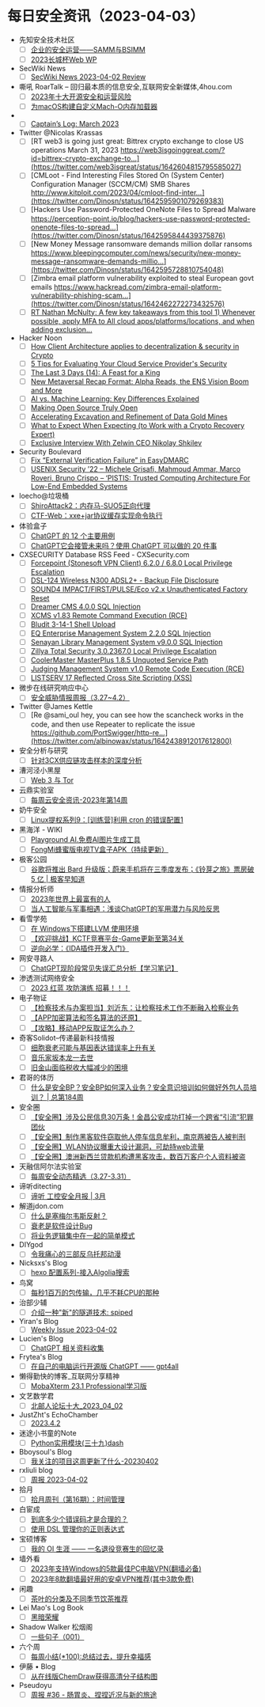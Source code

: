 # 每日安全资讯（2023-04-03）

- 先知安全技术社区
  - [ ] [企业的安全运营——SAMM与BSIMM](https://xz.aliyun.com/t/12386)
  - [ ] [2023长城杯Web WP](https://xz.aliyun.com/t/12385)
- SecWiki News
  - [ ] [SecWiki News 2023-04-02 Review](http://www.sec-wiki.com/?2023-04-02)
- 嘶吼 RoarTalk – 回归最本质的信息安全,互联网安全新媒体,4hou.com
  - [ ] [2023年十大开源安全和运营风险](https://www.4hou.com/posts/GKP0)
  - [ ] [为macOS构建自定义Mach-O内存加载器](https://www.4hou.com/posts/034v)
- 
  - [ ] [Captain’s Log: March 2023](https://cornerpirate.com/2023/04/02/captains-log-march-2023/)
- Twitter @Nicolas Krassas
  - [ ] [RT web3 is going just great: Bittrex crypto exchange to close US operations March 31, 2023 https://web3isgoinggreat.com/?id=bittrex-crypto-exchange-to...](https://twitter.com/web3isgreat/status/1642604815795585027)
  - [ ] [CMLoot - Find Interesting Files Stored On (System Center) Configuration Manager (SCCM/CM) SMB Shares http://www.kitploit.com/2023/04/cmloot-find-inter...](https://twitter.com/Dinosn/status/1642595901079269383)
  - [ ] [Hackers Use Password-Protected OneNote Files to Spread Malware https://perception-point.io/blog/hackers-use-password-protected-onenote-files-to-spread...](https://twitter.com/Dinosn/status/1642595844439375876)
  - [ ] [New Money Message ransomware demands million dollar ransoms https://www.bleepingcomputer.com/news/security/new-money-message-ransomware-demands-millio...](https://twitter.com/Dinosn/status/1642595728810754048)
  - [ ] [Zimbra email platform vulnerability exploited to steal European govt emails https://www.hackread.com/zimbra-email-platform-vulnerability-phishing-scam...](https://twitter.com/Dinosn/status/1642462272273432576)
  - [ ] [RT Nathan McNulty: A few key takeaways from this tool 1) Whenever possible, apply MFA to All cloud apps/platforms/locations, and when adding exclusion...](https://twitter.com/NathanMcNulty/status/1642367793885753348)
- Hacker Noon
  - [ ] [How Client Architecture applies to decentralization & security in Crypto](https://hackernoon.com/client-architectures-role-in-enhancing-decentralization-and-security-in-crypto?source=rss)
  - [ ] [5 Tips for Evaluating Your Cloud Service Provider's Security](https://hackernoon.com/5-tips-for-evaluating-your-cloud-service-providers-security?source=rss)
  - [ ] [The Last 3 Days (14): A Feast for a King](https://hackernoon.com/the-last-3-days-14-a-feast-for-a-king?source=rss)
  - [ ] [New Metaversal Recap Format: Alpha Reads, the ENS Vision Boom and More](https://hackernoon.com/new-metaversal-recap-format-alpha-reads-the-ens-vision-boom-and-more?source=rss)
  - [ ] [AI vs. Machine Learning: Key Differences Explained](https://hackernoon.com/ai-vs-machine-learning-key-differences-explained?source=rss)
  - [ ] [Making Open Source Truly Open](https://hackernoon.com/making-open-source-truly-open?source=rss)
  - [ ] [Accelerating Excavation and Refinement of Data Gold Mines](https://hackernoon.com/accelerating-excavation-and-refinement-of-data-gold-mines?source=rss)
  - [ ] [What to Expect When Expecting (to Work with a Crypto Recovery Expert)](https://hackernoon.com/what-to-expect-when-expecting-to-work-with-a-crypto-recovery-expert?source=rss)
  - [ ] [Exclusive Interview With Zelwin CEO Nikolay Shkilev](https://hackernoon.com/exclusive-interview-with-zelwin-ceo-nikolay-shkilev?source=rss)
- Security Boulevard
  - [ ] [Fix “External Verification Failure” in EasyDMARC](https://securityboulevard.com/2023/04/fix-external-verification-failure-in-easydmarc/)
  - [ ] [USENIX Security ’22 – Michele Grisafi, Mahmoud Ammar, Marco Roveri, Bruno Crispo – ‘PISTIS: Trusted Computing Architecture For Low-End Embedded Systems](https://securityboulevard.com/2023/04/usenix-security-22-michele-grisafi-mahmoud-ammar-marco-roveri-bruno-crispo-pistis-trusted-computing-architecture-for-low-end-embedded-systems/)
- loecho@垃圾桶
  - [ ] [ShiroAttack2：内存马-SUO5正向代理](https://1oecho.github.io/DdEJO_rCu/)
  - [ ] [CTF-Web：xxe+jar协议缓存实现命令执行](https://1oecho.github.io/mCQ5Tu20m/)
- 体验盒子
  - [ ] [ChatGPT 的 12 个主要用例](https://www.uedbox.com/post/68804/)
  - [ ] [ChatGPT它会接管未来吗？使用 ChatGPT 可以做的 20 件事](https://www.uedbox.com/post/68799/)
- CXSECURITY Database RSS Feed - CXSecurity.com
  - [ ] [Forcepoint (Stonesoft VPN Client) 6.2.0 / 6.8.0 Local Privilege Escalation](https://cxsecurity.com/issue/WLB-2023040012)
  - [ ] [DSL-124 Wireless N300 ADSL2+ - Backup File Disclosure](https://cxsecurity.com/issue/WLB-2023040011)
  - [ ] [SOUND4 IMPACT/FIRST/PULSE/Eco v2.x Unauthenticated Factory Reset](https://cxsecurity.com/issue/WLB-2023040010)
  - [ ] [Dreamer CMS 4.0.0 SQL Injection](https://cxsecurity.com/issue/WLB-2023040009)
  - [ ] [XCMS v1.83 Remote Command Execution (RCE)](https://cxsecurity.com/issue/WLB-2023040008)
  - [ ] [Bludit 3-14-1 Shell Upload](https://cxsecurity.com/issue/WLB-2023040007)
  - [ ] [EQ Enterprise Management System 2.2.0 SQL Injection](https://cxsecurity.com/issue/WLB-2023040006)
  - [ ] [Senayan Library Management System v9.0.0 SQL Injection](https://cxsecurity.com/issue/WLB-2023040005)
  - [ ] [Zillya Total Security 3.0.2367.0  Local Privilege Escalation](https://cxsecurity.com/issue/WLB-2023040004)
  - [ ] [CoolerMaster MasterPlus 1.8.5 Unquoted Service Path](https://cxsecurity.com/issue/WLB-2023040003)
  - [ ] [Judging Management System v1.0 Remote Code Execution (RCE)](https://cxsecurity.com/issue/WLB-2023040002)
  - [ ] [LISTSERV 17 Reflected Cross Site Scripting (XSS)](https://cxsecurity.com/issue/WLB-2023040001)
- 微步在线研究响应中心
  - [ ] [安全威胁情报周报（3.27~4.2）](https://mp.weixin.qq.com/s?__biz=Mzg5MTc3ODY4Mw==&mid=2247500900&idx=1&sn=da59779c57725e8d711cec0946db453b&chksm=cfcaa770f8bd2e66a2a313924643d51df088359a02fd959482411ee6878e16673428139c2f55&scene=58&subscene=0#rd)
- Twitter @James Kettle
  - [ ] [Re @sami_oul hey, you can see how the scancheck works in the code, and then use Repeater to replicate the issue https://github.com/PortSwigger/http-re...](https://twitter.com/albinowax/status/1642438912017612800)
- 安全分析与研究
  - [ ] [针对3CX供应链攻击样本的深度分析](https://mp.weixin.qq.com/s?__biz=MzA4ODEyODA3MQ==&mid=2247487665&idx=1&sn=8f89cac5edbce6c76b3ec25b023f8dfa&chksm=902fbf99a758368f878c685139d2b378617adf781a24d93fcbd105971f0edd9549115bca8cc3&scene=58&subscene=0#rd)
- 漕河泾小黑屋
  - [ ] [Web 3 与 Tor](https://mp.weixin.qq.com/s?__biz=MzA4NzQwNzY3OQ==&mid=2247483901&idx=1&sn=c4f7bd452f36d985976d47dc007ae562&chksm=9038acada74f25bb7afe8740c49db67a8df49a2d33087e42b2c5c35247d1386a206424aeefa1&scene=58&subscene=0#rd)
- 云鼎实验室
  - [ ] [每周云安全资讯-2023年第14周](https://mp.weixin.qq.com/s?__biz=MzU3ODAyMjg4OQ==&mid=2247494935&idx=1&sn=832dae2db4e4b6fd0d84b1e3215d5664&chksm=fd791191ca0e9887dcea35ad368eabe35546c35878cbf2017f09d5beda50c150d9d43202aeb7&scene=58&subscene=0#rd)
- 奶牛安全
  - [ ] [Linux提权系列9：[训练营]利用 cron 的错误配置1](https://mp.weixin.qq.com/s?__biz=MzU4NjY0NTExNA==&mid=2247488898&idx=1&sn=e3694af7cbd71ae4e838531b6614efd5&chksm=fdf97e97ca8ef7811a4f1c4eaa6a77ff296a0b6d0058e4e3fc15787469e2a8c458efbf54e977&scene=58&subscene=0#rd)
- 黑海洋 - WIKI
  - [ ] [Playground AI.免费AI图片生成工具](https://blog.upx8.com/3387)
  - [ ] [FongMi蜂蜜版电视TV盒子APK（持续更新）](https://blog.upx8.com/3385)
- 极客公园
  - [ ] [谷歌将推出 Bard 升级版；蔚来手机将在三季度发布；《铃芽之旅》票房破 5 亿 | 极客早知道](https://mp.weixin.qq.com/s?__biz=MTMwNDMwODQ0MQ==&mid=2652988580&idx=1&sn=a894413768541f9dbbb6a553167097f3&chksm=7e54191249239004e8811621ce86f14df698d8b56a5545ac65dc0c5c10b1eb431368fb417a76&scene=58&subscene=0#rd)
- 情报分析师
  - [ ] [2023年世界上最富有的人](https://mp.weixin.qq.com/s?__biz=MzA3Mjc1MTkwOA==&mid=2650526285&idx=1&sn=e2c0cbbf1b8e0f27acdca4be464a1cf3&chksm=8716fc06b0617510248179e9b9a7711492c906fddae75d99f0095d80b09f35f066df1d3cbcf0&scene=58&subscene=0#rd)
  - [ ] [当人工智能与军事相遇：浅谈ChatGPT的军用潜力与风险反思](https://mp.weixin.qq.com/s?__biz=MzA3Mjc1MTkwOA==&mid=2650526285&idx=2&sn=96f333f9ab2754d3ce9925c6760b8c13&chksm=8716fc06b0617510d9db3f6e3d909c3e040fb9ea62d03780bdc2395daaec5d33fd4f1b33e2f4&scene=58&subscene=0#rd)
- 看雪学苑
  - [ ] [在 Windows下搭建LLVM 使用环境](https://mp.weixin.qq.com/s?__biz=MjM5NTc2MDYxMw==&mid=2458500602&idx=1&sn=4bcc2af3c62e79403737ce6eb197effc&chksm=b18e8d7086f9046631a74245c89d5029c542976f21a98982b34dd59c0bda4624d49d1d0d246b&scene=58&subscene=0#rd)
  - [ ] [【欢迎挑战】KCTF竞赛平台-Game更新至第34关](https://mp.weixin.qq.com/s?__biz=MjM5NTc2MDYxMw==&mid=2458500602&idx=2&sn=364990097a433ef5e0902081185c0e2c&chksm=b18e8d7086f90466cba752a427b9aba02efb0c0a3c80f7226bd52cc9e76b88f180029202ce4b&scene=58&subscene=0#rd)
  - [ ] [逆向必学：《IDA插件开发入门》](https://mp.weixin.qq.com/s?__biz=MjM5NTc2MDYxMw==&mid=2458500602&idx=3&sn=c7bec6fccbe2688d6cf3e165785f7aa3&chksm=b18e8d7086f90466588d12d526875bfff4eaaf796982dda18f1d8be94b8f505a138c916b99c8&scene=58&subscene=0#rd)
- 网安寻路人
  - [ ] [ChatGPT现阶段常见失误汇总分析【学习笔记】](https://mp.weixin.qq.com/s?__biz=MzIxODM0NDU4MQ==&mid=2247499480&idx=1&sn=8b70ddd41234d2a6ca586f899d45a2d8&chksm=97e94332a09eca24569d38c0d69408028363c67105e3af7f22b1623cd270043d136043591373&scene=58&subscene=0#rd)
- 渗透测试网络安全
  - [ ] [2023 红蓝 攻防演练 招募！！！](https://mp.weixin.qq.com/s?__biz=MzkwMTE4NDM5NA==&mid=2247486268&idx=1&sn=a19f3e8a57f54a94c2c6481e2983323f&chksm=c0b9e5d9f7ce6ccf7b9253695f70d7f80924f797d2e3b00edea474fe7f2216453911b5ca06e5&scene=58&subscene=0#rd)
- 电子物证
  - [ ] [【检察技术与办案担当】刘沂东：让检察技术工作不断融入检察业务](https://mp.weixin.qq.com/s?__biz=MzAwNDcwMDgzMA==&mid=2651045318&idx=1&sn=03f33e375bee5236f7415956abdc5ccf&chksm=80d0f237b7a77b21cb5487e79b1d003be4d8373fb48ff492ec289c3d9b248f0cc487aa96ee13&scene=58&subscene=0#rd)
  - [ ] [【APP加密算法和签名算法的还原】](https://mp.weixin.qq.com/s?__biz=MzAwNDcwMDgzMA==&mid=2651045318&idx=2&sn=093f6ae25b01c7979cc0f0e078a17b36&chksm=80d0f237b7a77b21b2874424bbc4cf2f7c3813aaf82fb0be52aa5fb2b5d8e04d4ea650bb1765&scene=58&subscene=0#rd)
  - [ ] [【攻略】移动APP反取证怎么办？](https://mp.weixin.qq.com/s?__biz=MzAwNDcwMDgzMA==&mid=2651045318&idx=3&sn=9c4f695c2170929d57dada513d82c582&chksm=80d0f237b7a77b21bea40a92851a91a9c23cf1892ef48e53de18eae1e1d770c4fe322650f2b4&scene=58&subscene=0#rd)
- 奇客Solidot–传递最新科技情报
  - [ ] [细胞衰老可能与基因表达错误率上升有关](https://www.solidot.org/story?sid=74560)
  - [ ] [音乐家坂本龙一去世](https://www.solidot.org/story?sid=74559)
  - [ ] [旧金山面临税收大幅减少的困境](https://www.solidot.org/story?sid=74558)
- 君哥的体历
  - [ ] [什么是安全BP？安全BP如何深入业务？安全意识培训如何做好外包人员培训？ | 总第184周](https://mp.weixin.qq.com/s?__biz=MzI2MjQ1NTA4MA==&mid=2247489498&idx=1&sn=b7fb1caf5aa858a60fe1cc06915cea76&chksm=ea4bbd9ddd3c348b6920a51c994e124b189df22aa3e17c3081d8a0172a93f220826bac81c7de&scene=58&subscene=0#rd)
- 安全圈
  - [ ] [【安全圈】涉及公民信息30万条！金昌公安成功打掉一个跨省“引流”犯罪团伙](https://mp.weixin.qq.com/s?__biz=MzIzMzE4NDU1OQ==&mid=2652032104&idx=1&sn=56d07c6ff08044588ea57d9f997efe1e&chksm=f36fe028c418693e2241d686260dfae7bc776c30e50ae6906f8ab700888f7897cfc01b42a2d7&scene=58&subscene=0#rd)
  - [ ] [【安全圈】制作黑客软件窃取他人停车信息牟利，南京两被告人被判刑](https://mp.weixin.qq.com/s?__biz=MzIzMzE4NDU1OQ==&mid=2652032104&idx=2&sn=a1d02855438ad6235b4948824d037da8&chksm=f36fe028c418693e4030bfc2243ed50328ec0f95fcf930c36f539d9ee4437f4ef3c622025326&scene=58&subscene=0#rd)
  - [ ] [【安全圈】WLAN协议曝重大设计漏洞，可劫持web流量](https://mp.weixin.qq.com/s?__biz=MzIzMzE4NDU1OQ==&mid=2652032104&idx=3&sn=ba4e8260dd4481401f7a01ef2e267e00&chksm=f36fe028c418693e1250a10aa9eebb7df40b599633b23bfae2cbc9f2797fd5de2bdc09c4ac0b&scene=58&subscene=0#rd)
  - [ ] [【安全圈】澳洲新西兰贷款机构遭黑客攻击，数百万客户个人资料被盗](https://mp.weixin.qq.com/s?__biz=MzIzMzE4NDU1OQ==&mid=2652032104&idx=4&sn=71e90b7e69679c5f94330891a48eea49&chksm=f36fe028c418693e25e06c7010ca087940ca07bd5cdee01f58faa63532ca042945e8fc6035a3&scene=58&subscene=0#rd)
- 天融信阿尔法实验室
  - [ ] [每周安全动态精选（3.27-3.31）](https://mp.weixin.qq.com/s?__biz=Mzg3MDAzMDQxNw==&mid=2247496322&idx=1&sn=d111d1b4f0d026a3018de15d2f131ea4&chksm=ce96bfbcf9e136aac860a3c4e31e85b0fecf0047aebcd1345c141a952ee45a04a3dff7e7787f&scene=58&subscene=0#rd)
- 谛听ditecting
  - [ ] [谛听 工控安全月报 | 3月](https://mp.weixin.qq.com/s?__biz=MzU3MzQyOTU0Nw==&mid=2247488994&idx=1&sn=2c5f0876062b3768e222fc8e454fc854&chksm=fcc097a6cbb71eb0a3f72ae3d9219542848e14a78603c6bd83fdbdd7a37321763f7b8b7b730c&scene=58&subscene=0#rd)
- 解道jdon.com
  - [ ] [什么是塞梅尔韦斯反射？](https://www.jdon.com/65782.html)
  - [ ] [衰老是软件设计Bug](https://www.jdon.com/65781.html)
  - [ ] [将业务逻辑集中在一起的简单模式](https://www.jdon.com/65780.html)
- DIYgod
  - [ ] [令我痛心的三部反乌托邦动漫](https://diygod.xlog.app/dystopian-anime)
- Nicksxs's Blog
  - [ ] [hexo 配置系列-接入Algolia搜索](https://nicksxs.me/2023/04/02/hexo-%E9%85%8D%E7%BD%AE%E7%B3%BB%E5%88%97-%E6%8E%A5%E5%85%A5Algolia%E6%90%9C%E7%B4%A2/)
- 鸟窝
  - [ ] [每秒1百万的包传输，几乎不耗CPU的那种](https://colobu.com/2023/04/02/support-1m-pps-with-zero-cpu-usage/)
- 治部少辅
  - [ ] [介绍一种"新"的隧道技术: spiped](https://www.codewoody.com/posts/47254/)
- Yiran's Blog
  - [ ] [Weekly Issue 2023-04-02](https://zdyxry.github.io/2023/04/02/Weekly-Issue-2023-04-02/)
- Lucien's Blog
  - [ ] [ChatGPT 相关资料收集](https://blog.lucien.ink/archives/538/)
- Frytea's Blog
  - [ ] [在自己的电脑运行开源版 ChatGPT —— gpt4all](https://blog.frytea.com/archives/769/)
- 懒得勤快的博客_互联网分享精神
  - [ ] [MobaXterm 23.1 Professional学习版](https://masuit.com/1347)
- 文艺数学君
  - [ ] [北邮人论坛十大_2023_04_02](https://mathpretty.com/15799.html)
- JustZht's EchoChamber
  - [ ] [2023.4.2](https://www.justzht.com/2023-4-2/)
- 迷途小书童的Note
  - [ ] [Python实用模块(三十九)dash](https://xugaoxiang.com/2023/04/02/python-module-39-dash/)
- Bboysoul's Blog
  - [ ] [我关注的项目这周更新了什么-20230402](https://www.bboy.app/2023/04/02/%E6%88%91%E5%85%B3%E6%B3%A8%E7%9A%84%E9%A1%B9%E7%9B%AE%E8%BF%99%E5%91%A8%E6%9B%B4%E6%96%B0%E4%BA%86%E4%BB%80%E4%B9%88-20230402/)
- rxliuli blog
  - [ ] [周报 2023-04-02](https://blog.rxliuli.com/p/c46c93fd63774dc7952eb72a52b83650/)
- 拾月
  - [ ] [拾月周刊（第16期）：时间管理](https://www.skyue.com/23040307.html)
- 白宦成
  - [ ] [到底多少个错误码才是合理的？](https://www.ixiqin.com/2023/04/03/how-much-an-error-code-is-reasonable/)
  - [ ] [使用 DSL 管理你的正则表达式](https://www.ixiqin.com/2023/04/02/using-a-dsl-manage-your-regular-expressions/)
- 宝硕博客
  - [ ] [我的 OI 生涯 —— 一名退役竞赛生的回忆录](https://blog.baoshuo.ren/post/oi/)
- 墙外看
  - [ ] [2023年支持Windows的5款最佳PC电脑VPN(翻墙必备)](https://qiangwaikan.com/pc-vpn/)
  - [ ] [2023年8款翻墙最好用的安卓VPN推荐(其中3款免费)](https://qiangwaikan.com/android-vpn/)
- 闲趣
  - [ ] [茶叶的分类及不同季节饮茶推荐](https://xqrp.com/660636.html)
- Lei Mao's Log Book
  - [ ] [黑暗荣耀](https://leimao.github.io/essay/%E9%BB%91%E6%9A%97%E8%8D%A3%E8%80%80-The-Glory/)
- Shadow Walker 松烟阁
  - [ ] [一些句子（001）](https://www.edony.ink/twitter/some-thoughts-2023-04-02/)
- 六个周
  - [ ] [每周小结(*100):总结过去，提升幸福感](https://blog.liugezhou.online/202313-No100/)
- 伊藤 • Blog
  - [ ] [从在线版ChemDraw获得高清分子结构图](https://moc.1tlt1.com/index.php/archives/76/)
- Pseudoyu
  - [ ] [周报 #36 - 肠胃炎、捏捏近况与新的旅途](https://www.pseudoyu.com/zh/2023/04/02/weekly_review_20230402/)
